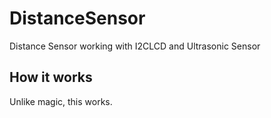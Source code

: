 # DistanceSensor
Distance Sensor working with I2CLCD and Ultrasonic Sensor

## How it works
Unlike magic, this works.
